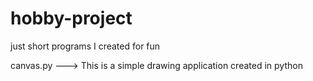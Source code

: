 # hobby-project
just short programs I created for fun

canvas.py ---> This is a simple drawing application created in python
